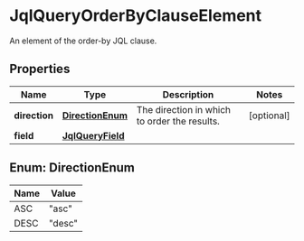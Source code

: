 

# JqlQueryOrderByClauseElement

An element of the order-by JQL clause.

## Properties

| Name | Type | Description | Notes |
|------------ | ------------- | ------------- | -------------|
|**direction** | [**DirectionEnum**](#DirectionEnum) | The direction in which to order the results. |  [optional] |
|**field** | [**JqlQueryField**](JqlQueryField.md) |  |  |



## Enum: DirectionEnum

| Name | Value |
|---- | -----|
| ASC | &quot;asc&quot; |
| DESC | &quot;desc&quot; |



